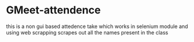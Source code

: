 # GMeet-attendence
this is a non gui based attedence take which works in selenium module and using web scrapping scrapes out all the names present in the class
